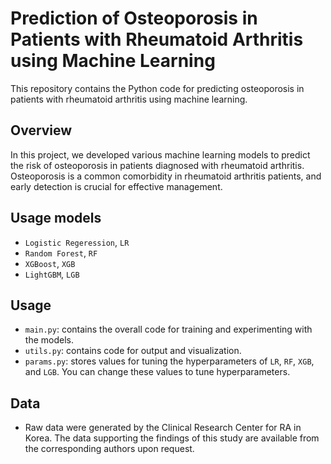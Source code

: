 # Prediction of Osteoporosis in Patients with Rheumatoid Arthritis using Machine Learning

This repository contains the Python code for predicting osteoporosis in patients with rheumatoid arthritis using machine learning. 

## Overview

In this project, we developed various machine learning models to predict the risk of osteoporosis in patients diagnosed with rheumatoid arthritis. Osteoporosis is a common comorbidity in rheumatoid arthritis patients, and early detection is crucial for effective management.

## Usage models
- `Logistic Regeression`, `LR`
- `Random Forest`, `RF`
- `XGBoost`, `XGB`
- `LightGBM`, `LGB`


## Usage
- `main.py`: contains the overall code for training and experimenting with the models.
- `utils.py`: contains code for output and visualization.
- `params.py`: stores values for tuning the hyperparameters of `LR`, `RF`, `XGB`, and `LGB`. You can change these values to tune hyperparameters.

## Data
- Raw data were generated by the Clinical Research Center for RA in Korea. The data supporting the findings of this study are available from the corresponding authors upon request.
